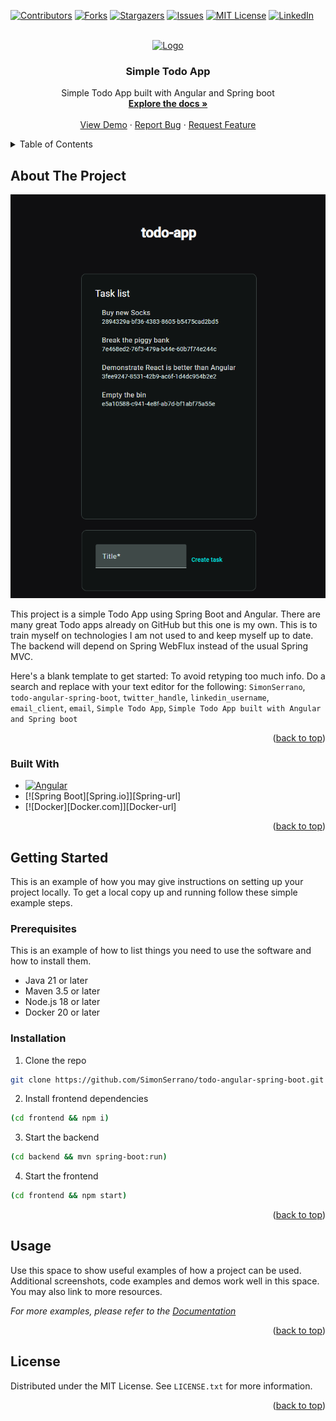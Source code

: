 <!-- Improved compatibility of back to top link: See: https://github.com/othneildrew/Best-README-Template/pull/73 -->
<a id="readme-top"></a>
<!--
*** Thanks for checking out the Best-README-Template. If you have a suggestion
*** that would make this better, please fork the repo and create a pull request
*** or simply open an issue with the tag "enhancement".
*** Don't forget to give the project a star!
*** Thanks again! Now go create something AMAZING! :D
-->



<!-- PROJECT SHIELDS -->
<!--
*** I'm using markdown "reference style" links for readability.
*** Reference links are enclosed in brackets [ ] instead of parentheses ( ).
*** See the bottom of this document for the declaration of the reference variables
*** for contributors-url, forks-url, etc. This is an optional, concise syntax you may use.
*** https://www.markdownguide.org/basic-syntax/#reference-style-links
-->
[![Contributors][contributors-shield]][contributors-url]
[![Forks][forks-shield]][forks-url]
[![Stargazers][stars-shield]][stars-url]
[![Issues][issues-shield]][issues-url]
[![MIT License][license-shield]][license-url]
[![LinkedIn][linkedin-shield]][linkedin-url]



<!-- PROJECT LOGO -->
<br />
<div align="center">
  <a href="https://github.com/SimonSerrano/todo-angular-spring-boot">
    <img src="images/logo.png" alt="Logo" width="80" height="80">
  </a>

<h3 align="center">Simple Todo App</h3>

  <p align="center">
    Simple Todo App built with Angular and Spring boot
    <br />
    <a href="https://github.com/SimonSerrano/todo-angular-spring-boot"><strong>Explore the docs »</strong></a>
    <br />
    <br />
    <a href="https://github.com/SimonSerrano/todo-angular-spring-boot">View Demo</a>
    ·
    <a href="https://github.com/SimonSerrano/todo-angular-spring-boot/issues/new?labels=bug&template=bug-report---.md">Report Bug</a>
    ·
    <a href="https://github.com/SimonSerrano/todo-angular-spring-boot/issues/new?labels=enhancement&template=feature-request---.md">Request Feature</a>
  </p>
</div>



<!-- TABLE OF CONTENTS -->
<details>
  <summary>Table of Contents</summary>
  <ol>
    <li>
      <a href="#about-the-project">About The Project</a>
      <ul>
        <li><a href="#built-with">Built With</a></li>
      </ul>
    </li>
    <li>
      <a href="#getting-started">Getting Started</a>
      <ul>
        <li><a href="#prerequisites">Prerequisites</a></li>
        <li><a href="#installation">Installation</a></li>
      </ul>
    </li>
    <li><a href="#usage">Usage</a></li>
    <li><a href="#roadmap">Roadmap</a></li>
    <li><a href="#contributing">Contributing</a></li>
    <li><a href="#license">License</a></li>
    <li><a href="#contact">Contact</a></li>
    <li><a href="#acknowledgments">Acknowledgments</a></li>
  </ol>
</details>



<!-- ABOUT THE PROJECT -->
## About The Project

[![Product Name Screen Shot][product-screenshot]](https://example.com)

This project is a simple Todo App using Spring Boot and Angular. There are many great Todo apps already on GitHub but this one is my own. This is to train myself on technologies I am not used to and keep myself up to date. The backend will depend on Spring WebFlux instead of the usual Spring MVC.

Here's a blank template to get started: To avoid retyping too much info. Do a search and replace with your text editor for the following: `SimonSerrano`, `todo-angular-spring-boot`, `twitter_handle`, `linkedin_username`, `email_client`, `email`, `Simple Todo App`, `Simple Todo App built with Angular and Spring boot`

<p align="right">(<a href="#readme-top">back to top</a>)</p>



### Built With

* [![Angular][Angular.io]][Angular-url]
* [![Spring Boot][Spring.io]][Spring-url]
* [![Docker][Docker.com]][Docker-url]

<p align="right">(<a href="#readme-top">back to top</a>)</p>



<!-- GETTING STARTED -->
## Getting Started

This is an example of how you may give instructions on setting up your project locally.
To get a local copy up and running follow these simple example steps.

### Prerequisites

This is an example of how to list things you need to use the software and how to install them.

* Java 21 or later
* Maven 3.5 or later
* Node.js 18 or later
* Docker 20 or later

### Installation

1. Clone the repo
  ```sh
  git clone https://github.com/SimonSerrano/todo-angular-spring-boot.git
  ```
2. Install frontend dependencies
  ```sh
  (cd frontend && npm i)
  ```
3. Start the backend
  ```sh
  (cd backend && mvn spring-boot:run)
  ```
4. Start the frontend
  ```sh
  (cd frontend && npm start)
  ```

<p align="right">(<a href="#readme-top">back to top</a>)</p>



<!-- USAGE EXAMPLES -->
## Usage

Use this space to show useful examples of how a project can be used. Additional screenshots, code examples and demos work well in this space. You may also link to more resources.

_For more examples, please refer to the [Documentation](https://example.com)_

<p align="right">(<a href="#readme-top">back to top</a>)</p>



<!-- LICENSE -->
## License

Distributed under the MIT License. See `LICENSE.txt` for more information.

<p align="right">(<a href="#readme-top">back to top</a>)</p>


<!-- MARKDOWN LINKS & IMAGES -->
<!-- https://www.markdownguide.org/basic-syntax/#reference-style-links -->
[contributors-shield]: https://img.shields.io/github/contributors/SimonSerrano/todo-angular-spring-boot.svg?style=for-the-badge
[contributors-url]: https://github.com/SimonSerrano/todo-angular-spring-boot/graphs/contributors
[forks-shield]: https://img.shields.io/github/forks/SimonSerrano/todo-angular-spring-boot.svg?style=for-the-badge
[forks-url]: https://github.com/SimonSerrano/todo-angular-spring-boot/network/members
[stars-shield]: https://img.shields.io/github/stars/SimonSerrano/todo-angular-spring-boot.svg?style=for-the-badge
[stars-url]: https://github.com/SimonSerrano/todo-angular-spring-boot/stargazers
[issues-shield]: https://img.shields.io/github/issues/SimonSerrano/todo-angular-spring-boot.svg?style=for-the-badge
[issues-url]: https://github.com/SimonSerrano/todo-angular-spring-boot/issues
[license-shield]: https://img.shields.io/github/license/SimonSerrano/todo-angular-spring-boot.svg?style=for-the-badge
[license-url]: https://github.com/SimonSerrano/todo-angular-spring-boot/blob/master/LICENSE.txt
[linkedin-shield]: https://img.shields.io/badge/-LinkedIn-black.svg?style=for-the-badge&logo=linkedin&colorB=555
[linkedin-url]: https://linkedin.com/in/linkedin_username
[product-screenshot]: images/screenshot.png
[Next.js]: https://img.shields.io/badge/next.js-000000?style=for-the-badge&logo=nextdotjs&logoColor=white
[Next-url]: https://nextjs.org/
[React.js]: https://img.shields.io/badge/React-20232A?style=for-the-badge&logo=react&logoColor=61DAFB
[React-url]: https://reactjs.org/
[Vue.js]: https://img.shields.io/badge/Vue.js-35495E?style=for-the-badge&logo=vuedotjs&logoColor=4FC08D
[Vue-url]: https://vuejs.org/
[Angular.io]: https://img.shields.io/badge/Angular-DD0031?style=for-the-badge&logo=angular&logoColor=white
[Angular-url]: https://angular.io/
[Svelte.dev]: https://img.shields.io/badge/Svelte-4A4A55?style=for-the-badge&logo=svelte&logoColor=FF3E00
[Svelte-url]: https://svelte.dev/
[Laravel.com]: https://img.shields.io/badge/Laravel-FF2D20?style=for-the-badge&logo=laravel&logoColor=white
[Laravel-url]: https://laravel.com
[Bootstrap.com]: https://img.shields.io/badge/Bootstrap-563D7C?style=for-the-badge&logo=bootstrap&logoColor=white
[Bootstrap-url]: https://getbootstrap.com
[JQuery.com]: https://img.shields.io/badge/jQuery-0769AD?style=for-the-badge&logo=jquery&logoColor=white
[JQuery-url]: https://jquery.com 